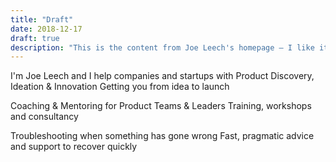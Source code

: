 ```yaml
---
title: "Draft"
date: 2018-12-17
draft: true
description: "This is the content from Joe Leech's homepage – I like it"
---
```


I'm Joe Leech and I help companies and startups with
Product Discovery, Ideation & Innovation
Getting you from idea to launch

Coaching & Mentoring for Product Teams & Leaders
Training, workshops and consultancy

Troubleshooting when something has gone wrong
Fast, pragmatic advice and support to recover quickly
